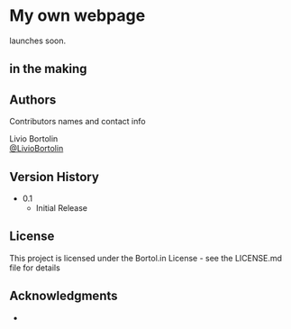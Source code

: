 # My own webpage

launches soon.

## in the making



## Authors

Contributors names and contact info

Livio Bortolin  
[@LivioBortolin](https://www.linkedin.com/in/livio-bortolin-b62b8518a/)

## Version History

* 0.1
    * Initial Release

## License

This project is licensed under the Bortol.in License - see the LICENSE.md file for details

## Acknowledgments

-